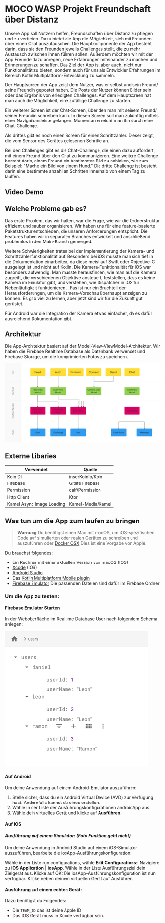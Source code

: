 # MOCO WASP Projekt Freundschaft über Distanz
Unsere App soll Nutzern helfen, Freundschaften über Distanz zu pflegen und zu vertiefen. Dazu bietet die App die Möglichkeit, sich mit Freunden über einen Chat auszutauschen. Die Hauptkomponente der App besteht darin, dass sie den Freunden jeweils Challenges stellt, die zu mehr Austausch zwischen ihnen führen sollen. Außerdem möchten wir mit der App Freunde dazu anregen, neue Erfahrungen miteinander zu machen und Erinnerungen zu schaffen. Das Ziel der App ist aber auch, nicht nur Funktionalität zu bieten, sondern auch für uns als Entwickler Erfahrungen im Bereich Kotlin Multiplatform-Entwicklung zu sammeln.

Der Hauptscreen der App zeigt dem Nutzer, was er selbst und sein Freund/ seine Freundin gepostet haben. Die Posts der Nutzer können Bilder sein oder das Ergebnis von erledigten Challenges. Auf dem Hauptscreen hat man auch die Möglichkeit, eine zufällige Challenge zu starten.

Ein weiterer Screen ist der Chat-Screen, über den man mit seinem Freund/ seiner Freundin schreiben kann. In diesen Screen soll man zukünftig mittels einer Navigationsleiste gelangen. Momentan erreicht man ihn durch eine Chat-Challenge.

Als drittes gibt es noch einen Screen für einen Schrittzähler. Dieser zeigt, die vom Sensor des Gerätes gelesenen Schritte an.

Bei den Challenges gibt es die Chat-Challenge, die einen dazu auffordert, mit einem Freund über den Chat zu kommunizieren. Eine weitere Challenge besteht darin, einem Freund ein bestimmtes Bild zu schicken, wie zum Beispiel: "Mache ein Bild von einem Hund." Die dritte Challenge ist besteht darin eine bestimmte anzahl an Schritten innerhalb von einem Tag zu laulfen.


## Video Demo

## Welche Probleme gab es?
Das erste Problem, das wir hatten, war die Frage, wie wir die Ordnerstruktur effizient und sauber organisieren. Wir haben uns für eine feature-basierte Paketstruktur entschieden, die unseren Anforderungen entspricht. Die Features haben wir in separaten Branches entwickelt und anschließend problemlos in den Main-Branch gemerged.

Weitere Schwierigkeiten traten bei der Implementierung der Kamera- und Schrittzählerfunktionalität auf. Besonders bei iOS musste man sich tief in die Dokumentation einarbeiten, da diese meist auf Swift oder Objective-C ausgelegt ist und nicht auf Kotlin. Die Kamera-Funktionalität für iOS war besonders aufwendig. Man musste herausfinden, wie man auf die Kamera zugreift, die verschiedenen Objektive ansteuert, feststellen, dass es keine Kamera im Emulator gibt, und verstehen, wie Dispatcher in iOS für Nebenläufigkeit funktionieren... Fas ist nur ein Bruchteil der Herausforderungen, um die Kamera-Vorschau überhaupt anzeigen zu können. Es gab viel zu lernen, aber jetzt sind wir für die Zukunft gut gerüstet.

Für Android war die Integration der Kamera etwas einfacher, da es dafür ausreichend Dokumentation gibt.


## Architektur
Die App-Architektur basiert auf der Model-View-ViewModel-Architektur. Wir haben die Firebase Realtime Database als Datenbank verwendet und Firebase Storage, um die komprimierten Fotos zu speichern.

![ArchitekturImage](https://github.com/DrProNoob/MOCO-Wasp/blob/main/gitAsstets/Architektur.jpg)


## Externe Libaries
|      Verwendet     |     Quelle   |
| ------------- | ------------- |
|  Koin DI  |    inserKoinIo/Koin   |
|  Firebase  | Gitlife Firebase |
|  Permission   | calf/Permission |
|  Http Client  | Ktor  |
|  Kamel Async Image Loading   | Kamel-Media/Kamel|

## Was tun um die App zum laufen zu bringen
> **Warnung**
> Du benötigst einen Mac mit macOS, um iOS-spezifischen Code auf simulierten oder realen Geräten zu schreiben und auszuführen oder [Docker OSX](https://github.com/sickcodes/Docker-OSX)
> Dies ist eine Vorgabe von Apple.

Du brauchst folgendes:

* Ein Rechner mit einer aktuellen Version von macOS (IOS)
* [Xcode](https://apps.apple.com/us/app/xcode/id497799835) (IOS)
* [Android Studio](https://developer.android.com/studio)
* Das [Kotlin Multiplatform Mobile plugin](https://plugins.jetbrains.com/plugin/14936-kotlin-multiplatform-mobile)
* [Firebase Emulator](https://firebase.google.com/docs/emulator-suite) Die passenden Dateien sind dafür im Firebase Ordner

### Um die App zu testen:
#### Firebase Emulator Starten
In der Weboberfläche im Realtime Database User nach folgendem Schema anlegen:

![UserSchema](https://github.com/DrProNoob/MOCO-Wasp/blob/main/gitAsstets/userSchema.png)

#### Auf Android
Um deine Anwendung auf einem Android-Emulator auszuführen:

1. Stelle sicher, dass du ein Android Virtual Device (AVD) zur Verfügung hast. Andernfalls kannst du eines erstellen.
2. Wähle in der Liste der Ausführungskonfigurationen androidApp aus.
3. Wähle dein virtuelles Gerät und klicke auf **Ausführen**.

#### Auf IOS
##### Ausführung auf einem Simulator: (Foto Funktion geht nicht)
Um deine Anwendung in Android Studio auf einem iOS-Simulator auszuführen, bearbeite die iosApp-Ausführungskonfiguration:

Wähle in der Liste run configurations, wähle **Edit Configurations**::
Navigiere zu **iOS Application** | **iosApp**.
Wähle in der Liste Ausführungsziel dein Zielgerät aus. Klicke auf OK:
Die iosApp-Ausführungskonfiguration ist nun verfügbar. Klicke neben deinem virtuellen Gerät auf Ausführen.

#### Ausführung auf einem echten Gerät:
Dazu benötigst du Folgendes:

* Die `TEAM_ID` das ist deine Apple ID
* Das IOS Gerät muss in Xcode verfügbar sein.



